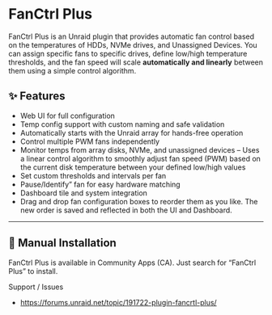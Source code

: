 # **FanCtrl Plus**

FanCtrl Plus is an Unraid plugin that provides automatic fan control based on the temperatures of HDDs, NVMe drives, and Unassigned Devices.
You can assign specific fans to specific drives, define low/high temperature thresholds, and the fan speed will scale **automatically and linearly** between them using a simple control algorithm.

## ✨ Features

- Web UI for full configuration
- Temp config support with custom naming and safe validation
- Automatically starts with the Unraid array for hands-free operation
- Control multiple PWM fans independently
- Monitor temps from array disks, NVMe, and unassigned devices
– Uses a linear control algorithm to smoothly adjust fan speed (PWM) based on the current disk temperature between your defined low/high values
- Set custom thresholds and intervals per fan
- Pause/Identify” fan for easy hardware matching
- Dashboard tile and system integration
- Drag and drop fan configuration boxes to reorder them as you like. The new order is saved and reflected in both the UI and Dashboard.

---

## 🔧 Manual Installation

FanCtrl Plus is available in Community Apps (CA). Just search for “FanCtrl Plus” to install.

Support / Issues
- https://forums.unraid.net/topic/191722-plugin-fancrtl-plus/